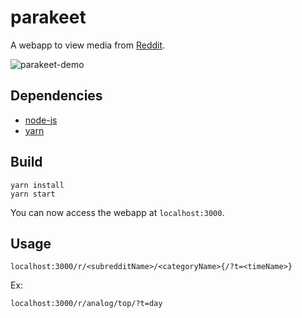 # parakeet

A webapp to view media from [Reddit](https://reddit.com).

![parakeet-demo](https://user-images.githubusercontent.com/17132214/152913516-e6145dd4-b363-4a0d-a3b2-7143e66191a1.png)

## Dependencies

- [node-js](https://nodejs.org/en/)
- [yarn](https://classic.yarnpkg.com/en/docs/install)

## Build

```
yarn install
yarn start
```

You can now access the webapp at `localhost:3000`.

## Usage

`localhost:3000/r/<subredditName>/<categoryName>{/?t=<timeName>}`

Ex:

`localhost:3000/r/analog/top/?t=day`
